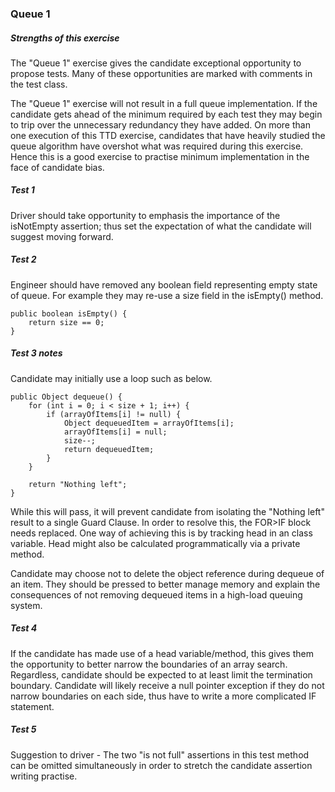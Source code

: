 ### Queue 1
##### Strengths of this exercise  
The "Queue 1" exercise gives the candidate exceptional opportunity to propose tests. 
Many of these opportunities are marked with comments in the test class.

The "Queue 1" exercise will not result in a full queue implementation. 
If the candidate gets ahead of the minimum required by each test they may begin to trip over the unnecessary redundancy they have added. 
On more than one execution of this TTD exercise, candidates that have heavily studied the queue algorithm have overshot what was required during this exercise.
Hence this is a good exercise to practise minimum implementation in the face of candidate bias.

##### Test 1
Driver should take opportunity to emphasis the importance of the isNotEmpty assertion; 
thus set the expectation of what the candidate will suggest moving forward.

##### Test 2
Engineer should have removed any boolean field representing empty state of queue.
For example they may re-use a size field in the isEmpty() method.
```
public boolean isEmpty() {
    return size == 0;
}
```

##### Test 3 notes
Candidate may initially use a loop such as below.
```
public Object dequeue() {
    for (int i = 0; i < size + 1; i++) {
        if (arrayOfItems[i] != null) {
            Object dequeuedItem = arrayOfItems[i];
            arrayOfItems[i] = null;
            size--;
            return dequeuedItem;
        }
    }

    return "Nothing left";
}
```
While this will pass, it will prevent candidate from isolating the "Nothing left" result to a single Guard Clause. 
In order to resolve this, the FOR>IF block needs replaced. One way of achieving this is by tracking head in an class variable.
Head might also be calculated programmatically via a private method.

Candidate may choose not to delete the object reference during dequeue of an item. 
They should be pressed to better manage memory and explain the consequences of not removing dequeued items in a high-load queuing system.

##### Test 4
If the candidate has made use of a head variable/method, this gives them the opportunity to better narrow the boundaries of an array search.
Regardless, candidate should be expected to at least limit the termination boundary.
Candidate will likely receive a null pointer exception if they do not narrow boundaries on each side, thus have to write a more complicated IF statement.

##### Test 5
Suggestion to driver - The two "is not full" assertions in this test method can be omitted simultaneously in order to stretch the candidate assertion writing practise.
